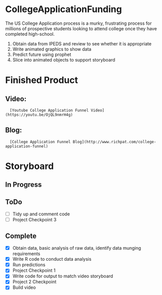 # CollegeApplicationFunding
The US College Application process is a murky, frustrating process for millions of prospective students looking to attend college once they have completed high-school.
1. Obtain data from IPEDS and review to see whether it is appropriate
2. Write animated graphics to show data
3. Predict future using prophet
4. Slice into animated objects to support storyboard
# Finished Product
## Video: 
      [Youtube College Application Funnel Video](https://youtu.be/OjQL9nmrH4g)
## Blog: 
      [College Application Funnel Blog](http://www.richpat.com/college-application-funnel)
# Storyboard
## In Progress
## ToDo
- [ ] Tidy up and comment code
- [ ] Project Checkpoint 3
## Complete
- [x] Obtain data, basic analysis of raw data, identify data munging requirements
- [x] Write R code to conduct data analysis
- [x] Run predictions
- [x] Project Checkpoint 1
- [x] Write code for output to match video storyboard
- [x] Project 2 Checkpoint
- [x] Build video
